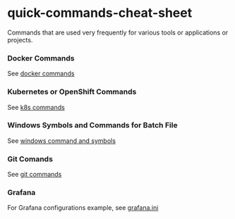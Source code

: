 # quick-commands-cheat-sheet

Commands that are used very frequently for various tools or applications or projects.

### Docker Commands
See [docker commands](https://github.com/gkarthiks/quick-commands-cheat-sheet/blob/master/docker-commands.md)

### Kubernetes or OpenShift Commands
See [k8s commands](https://github.com/gkarthiks/quick-commands-cheat-sheet/blob/master/kubernetes.md)

### Windows Symbols and Commands for Batch File 
See [windows command and symbols](https://github.com/gkarthiks/quick-commands-cheat-sheet/blob/master/windows-batch-file.md)

### Git Comands
See [git commands](https://github.com/gkarthiks/quick-commands-cheat-sheet/blob/master/git.md)

### Grafana
For Grafana configurations example, see [grafana.ini](https://raw.githubusercontent.com/gkarthiks/quick-commands-cheat-sheet/master/grafana-ini.md)
